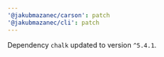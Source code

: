 ```yaml
---
'@jakubmazanec/carson': patch
'@jakubmazanec/cli': patch
---
```

Dependency `chalk` updated to version `^5.4.1`.
